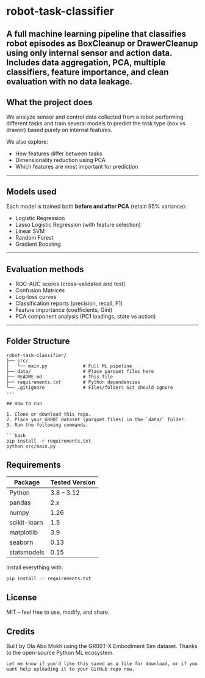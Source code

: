 # robot-task-classifier
A full machine learning pipeline that classifies robot episodes as BoxCleanup or DrawerCleanup using only internal sensor and action data. Includes data aggregation, PCA, multiple classifiers, feature importance, and clean evaluation with no data leakage.
---

## What the project does

We analyze sensor and control data collected from a robot performing different tasks and train several models to predict the task type (box vs drawer) based purely on internal features.

We also explore:
- How features differ between tasks
- Dimensionality reduction using PCA
- Which features are most important for prediction

---

## Models used

Each model is trained both **before and after PCA** (retain 95% variance):

- Logistic Regression  
- Lasso Logistic Regression (with feature selection)  
- Linear SVM  
- Random Forest  
- Gradient Boosting  

---

## Evaluation methods

- ROC-AUC scores (cross-validated and test)
- Confusion Matrices  
- Log-loss curves  
- Classification reports (precision, recall, F1)  
- Feature importance (coefficients, Gini)  
- PCA component analysis (PC1 loadings, state vs action)  

---

## Folder Structure
```text
robot-task-classifier/
├── src/
│   └── main.py             # Full ML pipeline
├── data/                   # Place parquet files here
├── README.md               # This file
├── requirements.txt        # Python dependencies
└── .gitignore              # Files/folders Git should ignore
---

## How to run  

1. Clone or download this repo.  
2. Place your GR00T dataset (parquet files) in the `data/` folder.  
3. Run the following commands:

```bash
pip install -r requirements.txt
python src/main.py
```

## Requirements

| Package        | Tested Version |
|----------------|----------------|
| Python         | 3.8 – 3.12     |
| pandas         | 2.x            |
| numpy          | 1.26           |
| scikit-learn   | 1.5            |
| matplotlib     | 3.9            |
| seaborn        | 0.13           |
| statsmodels    | 0.15           |

Install everything with:
```bash
pip install -r requirements.txt
```
## License
MIT – feel free to use, modify, and share.

## Credits
Built by Ola Abo Mokh using the GR00T-X Embodiment Sim dataset.
Thanks to the open-source Python ML ecosystem.

```
Let me know if you’d like this saved as a file for download, or if you want help uploading it to your GitHub repo now.
